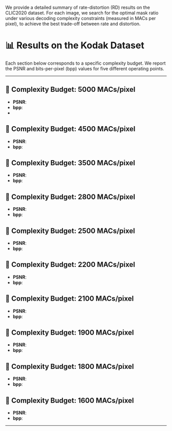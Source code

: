 We provide a detailed summary of rate-distortion (RD) results on the CLIC2020 dataset. For each image, we search for the optimal mask ratio under various decoding complexity constraints (measured in MACs per pixel), to achieve the best trade-off between rate and distortion.

# 📊 Results on the Kodak Dataset

Each section below corresponds to a specific complexity budget. We report the PSNR and bits-per-pixel (bpp) values for five different operating points.

---

## 🔧 Complexity Budget: 5000 MACs/pixel

- **PSNR**: 
- **bpp**:
- 
## 🔧 Complexity Budget: 4500 MACs/pixel

- **PSNR**:
- **bpp**: 

## 🔧 Complexity Budget: 3500 MACs/pixel

- **PSNR**:
- **bpp**:
  

## 🔧 Complexity Budget: 2800 MACs/pixel

- **PSNR**: 
- **bpp**:

## 🔧 Complexity Budget: 2500 MACs/pixel

- **PSNR**: 
- **bpp**:

## 🔧 Complexity Budget: 2200 MACs/pixel

- **PSNR**: 
- **bpp**:

## 🔧 Complexity Budget: 2100 MACs/pixel

- **PSNR**: 
- **bpp**: 

## 🔧 Complexity Budget: 1900 MACs/pixel

- **PSNR**: 
- **bpp**: 


## 🔧 Complexity Budget: 1800 MACs/pixel

- **PSNR**: 
- **bpp**: 


## 🔧 Complexity Budget: 1600 MACs/pixel

- **PSNR**:  
- **bpp**: 

---
